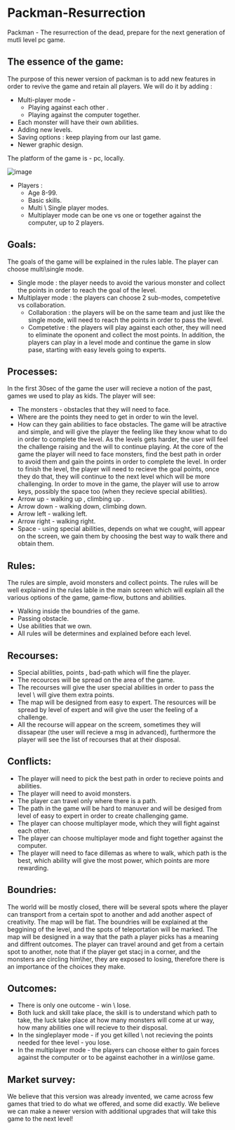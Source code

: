 #  **Packman-Resurrection**
Packman - The resurrection of the dead, prepare for the next generation of mutli level pc game.
## The essence of the game:
The purpose of this newer version of packman is to add new features in order to revive the game and retain all players.
We will do it by adding :
- Multi-player mode -
  - Playing against each other .
  - Playing against the computer together.
- Each monster will have their own abilities.
- Adding new levels.
- Saving options : keep playing from our last game.
- Newer graphic design.
 
The platform of the game is - pc, locally.

![image](https://user-images.githubusercontent.com/57447482/138597527-634f3e98-4008-4f14-966d-b28eb45f8688.png)

- Players : 
  - Age 8-99.
  - Basic skills.
  - Multi \ Single player modes.
  - Multiplayer mode can be one vs one or together against the computer, up to 2 players.
 
 ## Goals:
 The goals of the game will be explained in the rules lable. 
 The player can choose multi\single mode.
 - Single mode : the player needs to avoid the various monster and collect the points in order to reach the goal of the level.
 - Multiplayer mode : the players can choose 2 sub-modes, competetive vs collaboration.
    - Collaboration : the players will be on the same team and just like the single mode, will need to reach the points in order to pass the level.
    - Competetive : the players will play against each other, they will need to eliminate the oponent and collect the most points.
 In addition, the players can play in a level mode and continue the game in slow pase, starting with easy levels going to experts.
 
## Processes:
In the first 30sec of the game the user will recieve a notion of the past, games we used to play as kids.
The player will see:
  - The monsters - obstacles that they will need to face.
  - Where are the points they need to get in order to win the level.
  - How can they gain abilities to face obstacles.
The game will be atractive and simple, and will give the player the feeling like they know what to do in order to complete the level.
As the levels gets harder, the user will feel the challenge raising and the will to continue playing.
At the core of the game the player will need to face monsters, find the best path in order to avoid them and gain the points in order to complete the level.
In order to finish the level, the player will need to recieve the goal points, once they do that, they will continue to the next level which will be more challenging.
In order to move in the game, the player will use to arrow keys, possibly the space too (when they recieve special abilities).
- Arrow up - walking up , climbing up .
- Arrow down - walking down, climbing down.
- Arrow left - walking left.
- Arrow right - walking right.
- Space - using special abilities, depends on what we cought, will appear on the screen, we gain them by choosing the best way to walk there and obtain them.

## Rules:
The rules are simple, avoid monsters and collect points.
The rules will be well explained in the rules lable in the main screen which will explain all the various options of the game, game-flow, buttons and abilities.
- Walking inside the boundries of the game.
- Passing obstacle.
- Use abilities that we own.
- All rules will be determines and explained before each level.

## Recourses:
- Special abilities, points , bad-path which will fine the player.
- The recources will be spread on the area of the game.
- The recourses will give the user special abilities in order to pass the level \ will give them extra points.
- The map will be designed from easy to expert. The resources will be spread by level of expert and will give the user the feeling of a challenge.
- All the recourse will appear on the screem, sometimes they will dissapear (the user will recieve a msg in advanced), furthermore the player will see the list of recourses that at their disposal.

## Conflicts:
- The player will need to pick the best path in order to recieve points and abilities.
- The player will need to avoid monsters.
- The player can travel only where there is a path.
- The path in the game will be hard to manuver and will be desiged from level of easy to expert in order to create challenging game.
- The player can choose multiplayer mode, which they will fight against each other.
- The player can choose multiplayer mode and fight together against the computer.
- The player will need to face dillemas as where to walk, which path is the best, which ability will give the most power, which points are more rewarding.

## Boundries:
The world will be mostly closed, there will be several spots where the player can transport from a certain spot to another and add another aspect of creativity.
The map will be flat.
The boundries will be explained at the beggining of the level, and the spots of teleportation will be marked.
The map will be designed in a way that the path a player picks has a meaning and diffrent outcomes.
The player can travel around and get from a certain spot to another, note that if the player get stacj in a corner, and the monsters are circling him\her, they are exposed to losing, therefore there is an importance of the choices they make.

## Outcomes:
- There is only one outcome - win \ lose.
- Both luck and skill take place, the skill is to understand which path to take, the luck take place at how many monsters will come at ur way, how many abilities one will recieve to their disposal.
- In the singleplayer mode - if you get killed \ not recieving the points needed for thee level - you lose.
- In the multiplayer mode - the players can choose either to gain forces against the computer or to be against eachother in a win\lose game.

## Market survey:
We believe that this version was already invented, we came across few games that tried to do what we offered, and some did exactly.
We believe we can make a newer version with additional upgrades that will take this game to the next level!
